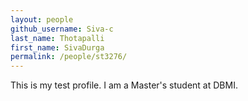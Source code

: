 ```yaml
---
layout: people
github_username: Siva-c
last_name: Thotapalli
first_name: SivaDurga 
permalink: /people/st3276/
---
```


This is my test profile. I am a Master's student at DBMI.
